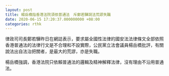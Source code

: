 ```yaml
---
layout: post
title: 楊岳橋指香港法院須依普通法　斥鄭若驊說法荒謬失職
date: 2020-06-15 17:20:37.000000000 +08:00
categories: rthk
---
```


律政司司長鄭若驊昨日在網誌表示，要求屬全國性法律的國安法法律條文全部依照香港普通法的法律行文是不合理和不設實際，公民黨立法會議員楊岳橋批評，有關說法出自法治把關者，是最大的荒謬，亦是失職。

楊岳橋強調，香港法院只依賴普通法的邏輯及精神解釋法律，沒有理由不沿用普通法。
